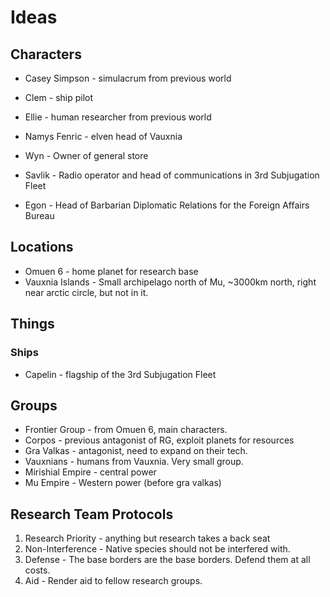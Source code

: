 # Ideas

## Characters

* Casey Simpson - simulacrum from previous world
* Clem - ship pilot
* Ellie - human researcher from previous world

* Namys Fenric - elven head of Vauxnia
* Wyn - Owner of general store

* Savlik - Radio operator and head of communications in 3rd Subjugation Fleet
* Egon - Head of Barbarian Diplomatic Relations for the Foreign Affairs Bureau

## Locations

* Omuen 6 - home planet for research base
* Vauxnia Islands - Small archipelago north of Mu, ~3000km north, right near arctic circle, but not in it.

## Things

### Ships
* Capelin - flagship of the 3rd Subjugation Fleet

## Groups

* Frontier Group - from Omuen 6, main characters.
* Corpos - previous antagonist of RG, exploit planets for resources
* Gra Valkas - antagonist, need to expand on their tech.
* Vauxnians - humans from Vauxnia. Very small group.
* Mirishial Empire - central power
* Mu Empire - Western power (before gra valkas)

## Research Team Protocols

1. Research Priority - anything but research takes a back seat
2. Non-Interference - Native species should not be interfered with.
3. Defense - The base borders are the base borders. Defend them at all costs.
4. Aid - Render aid to fellow research groups.
